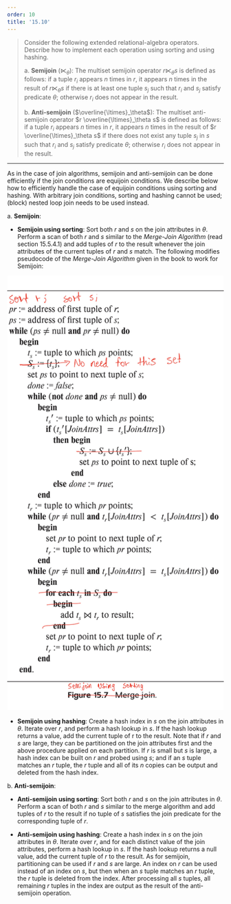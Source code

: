 ```yaml
---
order: 10
title: '15.10'
---
```

> Consider the following extended relational-algebra operators. Describe how to 
> implement each operation using sorting and using hashing. 
> 
> a. **Semijoin** ($\ltimes_\theta$): The multiset semijoin operator $r \ltimes_\theta s$
> is defined as follows: if a tuple $r_i$ appears $n$ times in $r$, it appears $n$ times in 
> the result of $r \ltimes_\theta s$ if there is at least one tuple $s_j$ such that 
> $r_i$ and $s_j$ satisfy predicate $\theta$; otherwise $r_i$ does not appear in the result. 
> 
> b. **Anti-semijoin** ($\overline{\ltimes}_\theta$): The multiset anti-semijoin operator 
> $r \overline{\ltimes}_\theta s$ is defined as follows: if a tuple $r_i$ appears $n$ times 
> in $r$, it appears $n$ times in the result of $r \overline{\ltimes}_\theta s$ if there does 
> not exist any tuple $s_j$ in $s$ such that $r_i$ and $s_j$ satisfy predicate $\theta$; otherwise
> $r_i$ does not appear in the result. 

--------------------------------

As in the case of join algorithms, semijoin and anti-semijoin can be done efficiently 
if the join conditions are equijoin conditions. We describe below how to efficiently handle 
the case of equijoin conditions using sorting and hashing. With arbitrary join conditions, sorting
and hashing cannot be used; (block) nested loop join needs to be used instead. 

a. **Semijoin**: 

* **Semijoin using sorting**: Sort both $r$ and $s$ on the join attributes in $\theta$. Perform
a scan of both $r$ and $s$ similar to the _Merge-Join Algorithm_ (read section 15.5.4.1) and 
add tuples of $r$ to the result whenever the join attributes of the current tuples of $r$ and $s$
match. The following modifies pseudocode of the _Merge-Join Algorithm_ given in the book to work for
Semijoin:

<img src="semijoin_using_sorting.jpg">

* **Semijoin using hashing**: Create a hash index in $s$ on the join attributes in $\theta$. 
Iterate over $r$, and perform a hash lookup in $s$. If the hash lookup returns a value, add 
the current tuple of r to the result. 
Note that if $r$ and $s$ are large, they can be partitioned on the join attributes first and the 
above procedure applied on each partition. If $r$ is small but $s$ is large, a hash index can 
be built on $r$ and probed using $s$; and if an $s$ tuple matches an $r$ tuple, the $r$ tuple and all
of its $n$ copies can be output and deleted from the hash index. 


b. **Anti-semijoin**: 

* **Anti-semijoin using sorting**: Sort both $r$ and $s$ on the join attributes in $\theta$. 
Perform a scan of both $r$ and $s$ similar to the merge algorithm and add tuples of $r$ to the 
result if no tuple of $s$ satisfies the join predicate for the corresponding tuple of $r$. 

* **Anti-semijoin using hashing**: Create a hash index in $s$ on the join attributes in 
$\theta$. Iterate over $r$, and for each distinct value of the join attributes, perform 
a hash lookup in $s$. If the hash lookup returns a null value, add the current tuple of $r$
to the result. 
As for semijoin, partitioning can be used if $r$ and $s$ are large. An index on $r$ can be
used instead of an index on $s$, but then when an $s$ tuple matches an $r$ tuple, the $r$
tuple is deleted from the index. After processing all $s$ tuples, all remaining $r$ tuples in the 
index are output as the result of the anti-semijoin operation. 